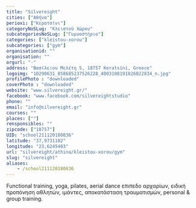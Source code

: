 ```yaml
---
title: "Silvereight"
cities: ["Αθήνα"]
perioxi: ["Κερατσίνι"]
categoryNoSLug: "Κλειστού Χώρου"
subcategoriesNoSLug: ["Γυμναστήριο"]
categories: ["kleistou-xorou"]
subcategories: ["gym"]
organisationid: ""
organisation: ""
orgurl: "-"
address: "Βασίλειου Μελέτη 5, 18757 Keratsíni, Greece"
logoimg: "10290631_858685237526228_4003108191826022834_n.jpg"
profilePhoto : "downloaded"
coverPhoto : "downloaded"
website: "www.silvereight.gr/"
facebook: "www.facebook.com/silvereightstudio"
phone: ""
email: "info@silvereight.gr"
courses: ""
places: [""]
rensponsibles: ""
zipcode: ["18757"]
UID: "school211120180836"
latitude: "37,9731102"
longitude: "23,6245403"
url: "silvereight/athina/kleistou-xorou/gym"
slug: "silvereight"
aliases:
    - /school211120180836
---
```



Functional training, yoga, pilates, aerial dance επιπεδο αρχαρίων, ειδική προπόνηση αθλητών, ιμάντες, αποκατάσταση τραυματισμών, personal &amp; group training.

